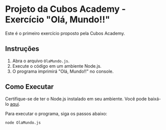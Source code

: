 # Projeto da Cubos Academy - Exercício "Olá, Mundo!!"

Este é o primeiro exercício proposto pela Cubos Academy.

## Instruções

1. Abra o arquivo `OlaMundo.js`.
2. Execute o código em um ambiente Node.js.
3. O programa imprimirá "Olá, Mundo!!" no console.

## Como Executar

Certifique-se de ter o Node.js instalado em seu ambiente. Você pode baixá-lo [aqui](https://nodejs.org/).

Para executar o programa, siga os passos abaixo:

```bash
node OlaMundo.js
